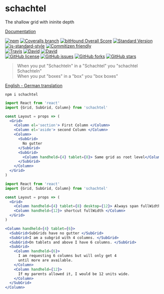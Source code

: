 # schachtel

The shallow grid with ininite depth

[Documentation](https://pixelass.github.io/schachtel/)

[![npm](https://img.shields.io/npm/v/schachtel.svg)](https://www.npmjs.com/package/schachtel)
[![Coveralls branch](https://img.shields.io/coveralls/pixelass/schachtel.svg)](https://coveralls.io/github/pixelass/schachtel)
[![bitHound Overall Score](https://www.bithound.io/github/pixelass/schachtel/badges/score.svg)](https://www.bithound.io/github/pixelass/schachtel)
[![Standard Version](https://img.shields.io/badge/release-standard%20version-brightgreen.svg)](https://github.com/conventional-changelog/standard-version)
[![js-standard-style](https://img.shields.io/badge/code%20style-standard-brightgreen.svg)](http://standardjs.com/)
[![Commitizen friendly](https://img.shields.io/badge/commitizen-friendly-brightgreen.svg)](http://commitizen.github.io/cz-cli/)  
[![Travis](https://img.shields.io/travis/pixelass/schachtel.svg)](https://travis-ci.org/pixelass/schachtel)
[![David](https://img.shields.io/david/pixelass/schachtel.svg)](https://david-dm.org/pixelass/schachtel)
[![David](https://img.shields.io/david/dev/pixelass/schachtel.svg)](https://david-dm.org/pixelass/schachtel#info=devDependencies&view=table)  
[![GitHub license](https://img.shields.io/github/license/pixelass/schachtel.svg)](https://github.com/pixelass/schachtel/blob/master/LICENSE)
[![GitHub issues](https://img.shields.io/github/issues/pixelass/schachtel.svg)](https://github.com/pixelass/schachtel/issues)
[![GitHub forks](https://img.shields.io/github/forks/pixelass/schachtel.svg)](https://github.com/pixelass/schachtel/network)
[![GitHub stars](https://img.shields.io/github/stars/pixelass/schachtel.svg)](https://github.com/pixelass/schachtel/stargazers)


> When you put "Schachteln" in a "Schachtel" you "schachtel Schachteln"  
> When you put "boxes" in a "box" you "box boxes"

[English - German translation](http://www.dict.cc/?s=schachteln)

```shell
npm i schachtel
```

```jsx
import React from 'react'
import {Grid, SubGrid, Column} from 'schachtel'

const Layout = props => (
  <Grid>
    <Column el='section'> First Column </Column>
    <Column el='aside'> second Column </Column>
    <Column>
      <SubGrid>
        No gutter
      </SubGrid>
      <SubGrid>
        <Column handheld={4} tablet={8}> Same grid as root level</Column>
      </SubGrid>
    </Column>
  </Grid>
)
```

```jsx
import React from 'react'
import {Grid, SubGrid, Column} from 'schachtel'

const Layout = props => (
  <Grid>
    <Column handheld={4} tablet={8} desktop={12}> Always span fullWidth</Column>
    <Column handheld={12}> shortcut fullWidth </Column>
  </Grid>
)
```

```jsx
<Column handheld={4} tablet={6}>
  <SubGrid>SubGrids have no gutter </SubGrid>
  <SubGrid>I am a subgrid with 4 columns. </SubGrid>
  <SubGrid>On tablets and above I have 6 columns. </SubGrid>
  <SubGrid>
    <Column handheld={6}>
      I am requesting 6 columns but will only get 4
      until more are available.
    </Column>
    <Column handheld={12}>
      If my parents allowed it, I would be 12 units wide.
    </Column>
  </SubGrid>
</Column>
```
